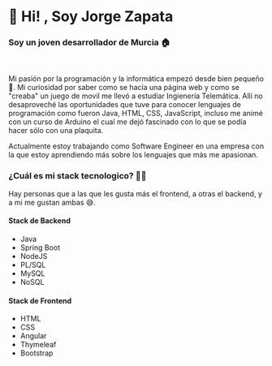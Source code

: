 <!--- 👋 Hi, I’m @jzapataa
 👀 I’m interested in ...
 🌱 I’m currently learning ...
💞️ I’m looking to collaborate on ...
 📫 How to reach me ...

<!---
jzapataa/jzapataa is a ✨ special ✨ repository because its `README.md` (this file) appears on your GitHub profile.
You can click the Preview link to take a look at your changes.
--->


<h1>👋 Hi! , Soy Jorge Zapata</h1>

<h3>Soy un joven desarrollador de Murcia 🏠</h3> <br> 
<p>Mi pasión por la programación y la informática empezó desde bien pequeño 👶. Mi curiosidad por saber como se hacía una página web y como se "creaba" un juego de movil me llevó a estudiar Ingienería Telemática. Allí no desaproveché las oportunidades que tuve para conocer lenguajes de programación como fueron Java, HTML, CSS, JavaScript, incluso me animé con un curso de Arduino el cual me dejó fascinado con lo que se podía hacer sólo con una plaquita.</p>
<p>Actualmente estoy trabajando como Software Engineer en una empresa con la que estoy aprendiendo más sobre los lenguajes que más me apasionan.</p>

<h3>¿Cuál es mi stack tecnologico? 👨‍💻</h3>
Hay personas que a las que les gusta más el frontend, a otras el backend, y a mi me gustan ambas 😅.

<h4>Stack de Backend</h4>
<ul>
<li>Java</li>
<li>Spring Boot</li>
<li>NodeJS</li>
<li>PL/SQL</lI>
<li>MySQL</lI>
<li>NoSQL</lI>
</ul>
 
<h4>Stack de Frontend</h4>
<ul>
<li>HTML</li>
<li>CSS</li>
<li>Angular</li>
<li>Thymeleaf</li>
<li>Bootstrap</li>
</ul>

